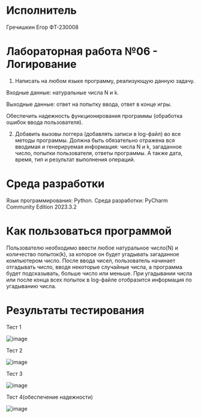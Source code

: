 # Исполнитель
Гречишкин Егор ФТ-230008
# Лабораторная работа №06 - Логирование
1. Написать на любом языке программу, реализующую данную задачу.

Входные данные: натуральные числа N и k.

Выходные данные: ответ на попытку ввода, ответ в конце игры.

Обеспечить надежность функционирования программы (обработка ошибок ввода пользователя).

2. Добавить вызовы логгера (добавлять записи в log-файл) во все методы программы. Должна быть обязательно отражена вся вводимая и генерируемая информация: числа N и k, загаданное число, попытки пользователя, ответы программы. А также дата, время, тип и результат выполнения операций.
# Среда разработки
Язык программирования: Python. Среда разработки: PyCharm Community Edition 2023.3.2
# Как пользоваться программой
Пользователю необходимо ввести любое натуральное число(N) и количество попыток(k), за которое он будет угадывать загаданное компьютером число. После ввода чисел, пользователь начинает отгадывать число, вводя некоторые случайные числа, а программа будет подсказывать, больше число или меньше. При угадывании числа или после конца всех попыток в log-файле отобразится информация по угадыванию числа.
# Результаты тестирования
Тест 1

![image](https://github.com/user-attachments/assets/dc62d5fe-1bda-4a3d-b52d-e277767e94e1)

Тест 2

![image](https://github.com/user-attachments/assets/7c739f37-0ba2-4bc0-9621-2ea93188216a)

Тест 3

![image](https://github.com/user-attachments/assets/e43d80d2-aea2-456e-ad88-8361a1329f69)

Тест 4(обеспечение надежности)

![image](https://github.com/user-attachments/assets/c64d8781-7eb5-4dc0-9608-a429dafc6352)
